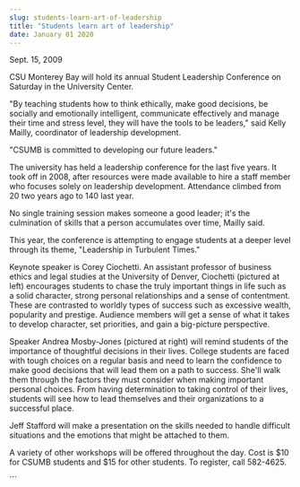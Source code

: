 ```yaml
---
slug: students-learn-art-of-leadership
title: "Students learn art of leadership"
date: January 01 2020
---
```


 
<p>Sept. 15, 2009</p>
<p>
  CSU Monterey Bay will hold its annual Student Leadership Conference on
  Saturday in the University Center.
</p>
<p>
  "By teaching students how to think ethically, make good decisions, be socially
  and emotionally intelligent, communicate effectively and manage their time and
  stress level, they will have the tools to be leaders," said Kelly Mailly,
  coordinator of leadership development.
</p>
<p>"CSUMB is committed to developing our future leaders."</p>
<p>
  The university has held a leadership conference for the last five years. It
  took off in 2008, after resources were made available to hire a staff member
  who focuses solely on leadership development. Attendance climbed from 20 two
  years ago to 140 last year.
</p>
<p>
  No single training session makes someone a good leader; it's the culmination
  of skills that a person accumulates over time, Mailly said.
</p>
<p>
  This year, the conference is attempting to engage students at a deeper level
  through its theme, "Leadership in Turbulent Times."
</p>
<p>
  Keynote speaker is Corey Ciochetti. An assistant professor of business ethics
  and legal studies at the University of Denver, Ciochetti (pictured at left)
  encourages students to chase the truly important things in life such as a
  solid character, strong personal relationships and a sense of contentment.
  These are contrasted to worldly types of success such as excessive wealth,
  popularity and prestige. Audience members will get a sense of what it takes to
  develop character, set priorities, and gain a big-picture perspective.
</p>
<p>
  Speaker Andrea Mosby-Jones (pictured at right) will remind students of the
  importance of thoughtful decisions in their lives. College students are faced
  with tough choices on a regular basis and need to learn the confidence to make
  good decisions that will lead them on a path to success. She'll walk them
  through the factors they must consider when making important personal choices.
  From having determination to taking control of their lives, students will see
  how to lead themselves and their organizations to a successful place.
</p>
<p>
  Jeff Stafford will make a presentation on the skills needed to handle
  difficult situations and the emotions that might be attached to them.
</p>
<p>
  A variety of other workshops will be offered throughout the day. Cost is $10
  for CSUMB students and $15 for other students. To register, call 582-4625.
</p>
<p></p>
```
